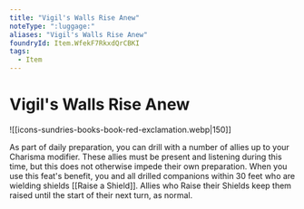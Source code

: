 ```yaml
---
title: "Vigil's Walls Rise Anew"
noteType: ":luggage:"
aliases: "Vigil's Walls Rise Anew"
foundryId: Item.WfekF7RkxdQrCBKI
tags:
  - Item
---
```


# Vigil's Walls Rise Anew
![[icons-sundries-books-book-red-exclamation.webp|150]]

As part of daily preparation, you can drill with a number of allies up to your Charisma modifier. These allies must be present and listening during this time, but this does not otherwise impede their own preparation. When you use this feat's benefit, you and all drilled companions within 30 feet who are wielding shields [[Raise a Shield]]. Allies who Raise their Shields keep them raised until the start of their next turn, as normal.
